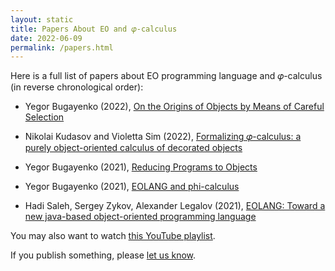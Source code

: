```yaml
---
layout: static
title: Papers About EO and 𝜑-calculus
date: 2022-06-09
permalink: /papers.html
---
```


Here is a full list of papers about EO programming language
and 𝜑-calculus (in reverse chronological order):

* Yegor Bugayenko (2022),
[On the Origins of Objects by Means of Careful Selection](https://arxiv.org/abs/2206.02585)

* Nikolai Kudasov and Violetta Sim (2022),
[Formalizing 𝜑-calculus: a purely object-oriented calculus of decorated objects](https://arxiv.org/abs/2204.07454)

* Yegor Bugayenko (2021),
[Reducing Programs to Objects](https://arxiv.org/abs/2112.11988)

* Yegor Bugayenko (2021),
[EOLANG and phi-calculus](https://arxiv.org/abs/2111.13384)

* Hadi Saleh, Sergey Zykov, Alexander Legalov (2021),
[EOLANG: Toward a new java-based object-oriented programming language](https://link.springer.com/chapter/10.1007/978-981-16-2765-1_30)

You may also want to watch
[this YouTube playlist](https://www.youtube.com/playlist?list=PLaIsQH4uc08wnU7X5ZKdDHjJ8zOb1sUIl).

If you publish something, please [let us know](mailto:team@eolang.org).
